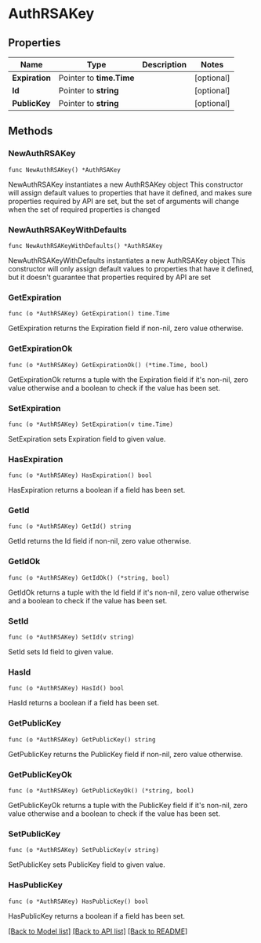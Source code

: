 # AuthRSAKey

## Properties

Name | Type | Description | Notes
------------ | ------------- | ------------- | -------------
**Expiration** | Pointer to **time.Time** |  | [optional] 
**Id** | Pointer to **string** |  | [optional] 
**PublicKey** | Pointer to **string** |  | [optional] 

## Methods

### NewAuthRSAKey

`func NewAuthRSAKey() *AuthRSAKey`

NewAuthRSAKey instantiates a new AuthRSAKey object
This constructor will assign default values to properties that have it defined,
and makes sure properties required by API are set, but the set of arguments
will change when the set of required properties is changed

### NewAuthRSAKeyWithDefaults

`func NewAuthRSAKeyWithDefaults() *AuthRSAKey`

NewAuthRSAKeyWithDefaults instantiates a new AuthRSAKey object
This constructor will only assign default values to properties that have it defined,
but it doesn't guarantee that properties required by API are set

### GetExpiration

`func (o *AuthRSAKey) GetExpiration() time.Time`

GetExpiration returns the Expiration field if non-nil, zero value otherwise.

### GetExpirationOk

`func (o *AuthRSAKey) GetExpirationOk() (*time.Time, bool)`

GetExpirationOk returns a tuple with the Expiration field if it's non-nil, zero value otherwise
and a boolean to check if the value has been set.

### SetExpiration

`func (o *AuthRSAKey) SetExpiration(v time.Time)`

SetExpiration sets Expiration field to given value.

### HasExpiration

`func (o *AuthRSAKey) HasExpiration() bool`

HasExpiration returns a boolean if a field has been set.

### GetId

`func (o *AuthRSAKey) GetId() string`

GetId returns the Id field if non-nil, zero value otherwise.

### GetIdOk

`func (o *AuthRSAKey) GetIdOk() (*string, bool)`

GetIdOk returns a tuple with the Id field if it's non-nil, zero value otherwise
and a boolean to check if the value has been set.

### SetId

`func (o *AuthRSAKey) SetId(v string)`

SetId sets Id field to given value.

### HasId

`func (o *AuthRSAKey) HasId() bool`

HasId returns a boolean if a field has been set.

### GetPublicKey

`func (o *AuthRSAKey) GetPublicKey() string`

GetPublicKey returns the PublicKey field if non-nil, zero value otherwise.

### GetPublicKeyOk

`func (o *AuthRSAKey) GetPublicKeyOk() (*string, bool)`

GetPublicKeyOk returns a tuple with the PublicKey field if it's non-nil, zero value otherwise
and a boolean to check if the value has been set.

### SetPublicKey

`func (o *AuthRSAKey) SetPublicKey(v string)`

SetPublicKey sets PublicKey field to given value.

### HasPublicKey

`func (o *AuthRSAKey) HasPublicKey() bool`

HasPublicKey returns a boolean if a field has been set.


[[Back to Model list]](../README.md#documentation-for-models) [[Back to API list]](../README.md#documentation-for-api-endpoints) [[Back to README]](../README.md)


